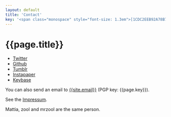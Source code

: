 ```yaml
---
layout: default
title: 'Contact'
key: '<span class="monospace" style="font-size: 1.3em">[1CDC2EEB92A78B7A](https://keybase.io/zool/key.asc)</span>'
---
```


# {{page.title}}

- [Twitter](https://twitter.com/__zool "My Twitter profile")
- [Github](https://github.com/mrzool "My Github account")
- [Tumblr](http://zoolnotes.tumblr.com/ "My Tumblr")
- [Instapaper](https://www.instapaper.com/p/__zool "My Instapaper account")
- [Keybase](https://keybase.io/zool "My Keybase account")

You can also send an email to [{{site.email}}](mailto:mattia.tezzele@gmail.com "Send email") (PGP key: {{page.key}}).

See the [Impressum]({{site.url}}/impressum "Impressum page").

Mattia, zool and mrzool are the same person.

